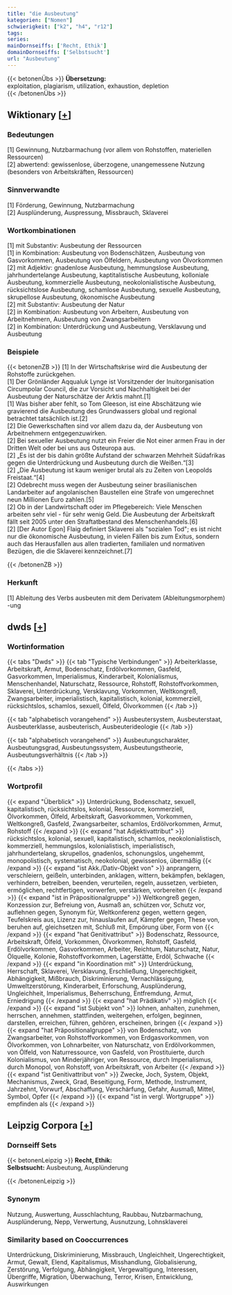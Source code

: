 ```yaml
---
title: "die Ausbeutung"
kategorien: ["Nomen"]
schwierigkeit: ["k2", "h4", "r12"]
tags:
series:
mainDornseiffs: ['Recht, Ethik']
domainDornseiffs: ['Selbstsucht']
url: "Ausbeutung"
---
```


{{< betonenÜbs >}}
**Übersetzung:**  
exploitation, plagiarism, utilization, exhaustion, depletion  
{{< /betonenÜbs >}}

## Wiktionary [[+](https://de.wiktionary.org/wiki/Ausbeutung)]

### Bedeutungen
[1] Gewinnung, Nutzbarmachung (vor allem von Rohstoffen, materiellen Ressourcen)  
[2] abwertend: gewissenlose, überzogene, unangemessene Nutzung (besonders von Arbeitskräften, Ressourcen)  

### Sinnverwandte
[1] Förderung, Gewinnung, Nutzbarmachung  
[2] Ausplünderung, Auspressung, Missbrauch, Sklaverei  

### Wortkombinationen
[1] mit Substantiv: Ausbeutung der Ressourcen  
[1] in Kombination: Ausbeutung von Bodenschätzen, Ausbeutung von Gasvorkommen, Ausbeutung von Ölfeldern, Ausbeutung von Ölvorkommen  
[2] mit Adjektiv: gnadenlose Ausbeutung, hemmungslose Ausbeutung, jahrhundertelange Ausbeutung, kaptitalistische Ausbeutung, kolloniale Ausbeutung, kommerzielle Ausbeutung, neokolonialistische Ausbeutung, rücksichtslose Ausbeutung, schamlose Ausbeutung, sexuelle Ausbeutung, skrupellose Ausbeutung, ökonomische Ausbeutung  
[2] mit Substantiv: Ausbeutung der Natur  
[2] in Kombination: Ausbeutung von Arbeitern, Ausbeutung von Arbeitnehmern, Ausbeutung von Zwangsarbeitern  
[2] in Kombination: Unterdrückung und Ausbeutung, Versklavung und Ausbeutung  

### Beispiele
{{< betonenZB >}}
[1] In der Wirtschaftskrise wird die Ausbeutung der Rohstoffe zurückgehen.  
[1] Der Grönländer Aqqualuk Lynge ist Vorsitzender der Inuitorganisation Circumpolar Council, die zur Vorsicht und Nachhaltigkeit bei der Ausbeutung der Naturschätze der Arktis mahnt.[1]  
[1] Was bisher aber fehlt, so Tom Gleeson, ist eine Abschätzung wie gravierend die Ausbeutung des Grundwassers global und regional betrachtet tatsächlich ist.[2]  
[2] Die Gewerkschaften sind vor allem dazu da, der Ausbeutung von Arbeitnehmern entgegenzuwirken.  
[2] Bei sexueller Ausbeutung nutzt ein Freier die Not einer armen Frau in der Dritten Welt oder bei uns aus Osteuropa aus.  
[2] „Es ist der bis dahin größte Aufstand der schwarzen Mehrheit Südafrikas gegen die Unterdrückung und Ausbeutung durch die Weißen.“[3]  
[2] „Die Ausbeutung ist kaum weniger brutal als zu Zeiten von Leopolds Freistaat.“[4]  
[2] Odebrecht muss wegen der Ausbeutung seiner brasilianischen Landarbeiter auf angolanischen Baustellen eine Strafe von umgerechnet neun Millionen Euro zahlen.[5]  
[2] Ob in der Landwirtschaft oder im Pflegebereich: Viele Menschen arbeiten sehr viel - für sehr wenig Geld. Die Ausbeutung der Arbeitskraft fällt seit 2005 unter den Straftatbestand des Menschenhandels.[6]  
[2] [Der Autor Egon] Flaig definiert Sklaverei als "sozialen Tod"; es ist nicht nur die ökonomische Ausbeutung, in vielen Fällen bis zum Exitus, sondern auch das Herausfallen aus allen tradierten, familialen und normativen Bezügen, die die Sklaverei kennzeichnet.[7]  

{{< /betonenZB >}}
### Herkunft
[1] Ableitung des Verbs ausbeuten mit dem Derivatem (Ableitungsmorphem) -ung  



## dwds [[+](https://www.dwds.de/wb/Ausbeutung)]

### Wortinformation
{{< tabs "Dwds" >}}
{{< tab "Typische Verbindungen" >}}
Arbeiterklasse, Arbeitskraft, Armut, Bodenschatz, Erdölvorkommen, Gasfeld, Gasvorkommen, Imperialismus, Kinderarbeit, Kolonialismus, Menschenhandel, Naturschatz, Ressource, Rohstoff, Rohstoffvorkommen, Sklaverei, Unterdrückung, Versklavung, Vorkommen, Weltkongreß, Zwangsarbeiter, imperialistisch, kapitalistisch, kolonial, kommerziell, rücksichtslos, schamlos, sexuell, Ölfeld, Ölvorkommen
{{< /tab >}}

{{< tab "alphabetisch vorangehend" >}}
Ausbeutersystem, Ausbeuterstaat, Ausbeuterklasse, ausbeuterisch, Ausbeuterideologie
{{< /tab >}}

{{< tab "alphabetisch vorangehend" >}}
Ausbeutungscharakter, Ausbeutungsgrad, Ausbeutungssystem, Ausbeutungstheorie, Ausbeutungsverhältnis
{{< /tab >}}

{{< /tabs >}}

### Wortprofil
{{< expand "Überblick" >}} Unterdrückung, Bodenschatz, sexuell, kapitalistisch, rücksichtslos, kolonial, Ressource, kommerziell, Ölvorkommen, Ölfeld, Arbeitskraft, Gasvorkommen, Vorkommen, Weltkongreß, Gasfeld, Zwangsarbeiter, schamlos, Erdölvorkommen, Armut, Rohstoff {{< /expand >}}
{{< expand "hat Adjektivattribut" >}} rücksichtslos, kolonial, sexuell, kapitalistisch, schamlos, neokolonialistisch, kommerziell, hemmungslos, kolonialistisch, imperialistisch, jahrhundertelang, skrupellos, gnadenlos, schonungslos, ungehemmt, monopolistisch, systematisch, neokolonial, gewissenlos, übermäßig {{< /expand >}}
{{< expand "ist Akk./Dativ-Objekt von" >}} anprangern, verschleiern, geißeln, unterbinden, anklagen, wittern, bekämpfen, beklagen, verhindern, betreiben, beenden, verurteilen, regeln, aussetzen, verbieten, ermöglichen, rechtfertigen, vorwerfen, verstärken, vorbereiten {{< /expand >}}
{{< expand "ist in Präpositionalgruppe" >}} Weltkongreß gegen, Konzession zur, Befreiung von, Ausmaß an, schützen vor, Schutz vor, auflehnen gegen, Synonym für, Weltkonferenz gegen, wettern gegen, Teufelskreis aus, Lizenz zur, hinauslaufen auf, Kämpfer gegen, These von, beruhen auf, gleichsetzen mit, Schluß mit, Empörung über, Form von {{< /expand >}}
{{< expand "hat Genitivattribut" >}} Bodenschatz, Ressource, Arbeitskraft, Ölfeld, Vorkommen, Ölvorkommen, Rohstoff, Gasfeld, Erdölvorkommen, Gasvorkommen, Arbeiter, Reichtum, Naturschatz, Natur, Ölquelle, Kolonie, Rohstoffvorkommen, Lagerstätte, Erdöl, Schwache {{< /expand >}}
{{< expand "in Koordination mit" >}} Unterdrückung, Herrschaft, Sklaverei, Versklavung, Erschließung, Ungerechtigkeit, Abhängigkeit, Mißbrauch, Diskriminierung, Vernachlässigung, Umweltzerstörung, Kinderarbeit, Erforschung, Ausplünderung, Ungleichheit, Imperialismus, Beherrschung, Entfremdung, Armut, Erniedrigung {{< /expand >}}
{{< expand "hat Prädikativ" >}} möglich {{< /expand >}}
{{< expand "ist Subjekt von" >}} lohnen, anhalten, zunehmen, herrschen, annehmen, stattfinden, weitergehen, erfolgen, beginnen, darstellen, erreichen, führen, gehören, erscheinen, bringen {{< /expand >}}
{{< expand "hat Präpositionalgruppe" >}} von Bodenschatz, von Zwangsarbeiter, von Rohstoffvorkommen, von Erdgasvorkommen, von Ölvorkommen, von Lohnarbeiter, von Naturschatz, von Erdölvorkommen, von Ölfeld, von Naturressource, von Gasfeld, von Prostituierte, durch Kolonialismus, von Minderjähriger, von Ressource, durch Imperialismus, durch Monopol, von Rohstoff, von Arbeitskraft, von Arbeiter {{< /expand >}}
{{< expand "ist Genitivattribut von" >}} Zwecke, Joch, System, Objekt, Mechanismus, Zweck, Grad, Beseitigung, Form, Methode, Instrument, Jahrzehnt, Vorwurf, Abschaffung, Verschärfung, Gefahr, Ausmaß, Mittel, Symbol, Opfer {{< /expand >}}
{{< expand "ist in vergl. Wortgruppe" >}} empfinden als {{< /expand >}}

## Leipzig Corpora [[+](https://corpora.uni-leipzig.de/en/res?word=Ausbeutung&corpusId=deu_newscrawl-public_2018)]

### Dornseiff Sets
{{< betonenLeipzig >}}
**Recht, Ethik:**  
**Selbstsucht:** Ausbeutung, Ausplünderung  

{{< /betonenLeipzig >}}

### Synonym
Nutzung, Auswertung, Ausschlachtung, Raubbau, Nutzbarmachung, Ausplünderung, Nepp, Verwertung, Ausnutzung, Lohnsklaverei


### Similarity based on Cooccurrences
Unterdrückung, Diskriminierung, Missbrauch, Ungleichheit, Ungerechtigkeit, Armut, Gewalt, Elend, Kapitalismus, Misshandlung, Globalisierung, Zerstörung, Verfolgung, Abhängigkeit, Vergewaltigung, Interessen, Übergriffe, Migration, Überwachung, Terror, Krisen, Entwicklung, Auswirkungen

